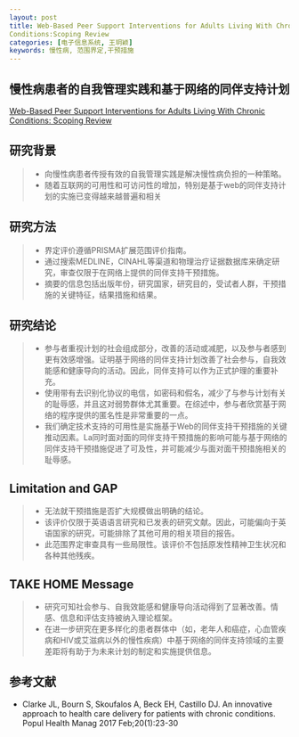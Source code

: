 ```yaml
---
layout: post
title: Web-Based Peer Support Interventions for Adults Living With Chronic
Conditions:Scoping Review   
categories: [电子信息系统, 王玥颖]
keywords: 慢性病, 范围界定,干预措施
---
```



## 慢性病患者的自我管理实践和基于网络的同伴支持计划

[Web-Based Peer Support Interventions for Adults Living With Chronic Conditions: Scoping Review](https://pubmed.ncbi.nlm.nih.gov/34032572/)


## 研究背景

>* 向慢性病患者传授有效的自我管理实践是解决慢性病负担的一种策略。
>* 随着互联网的可用性和可访问性的增加，特别是基于web的同伴支持计划的实施已变得越来越普遍和相关

## 研究方法
>* 界定评价遵循PRISMA扩展范围评价指南。
>* 通过搜索MEDLINE，CINAHL等渠道和物理治疗证据数据库来确定研究，审查仅限于在网络上提供的同伴支持干预措施。
>* 摘要的信息包括出版年份，研究国家，研究目的，受试者人群，干预措施的关键特征，结果措施和结果。

## 研究结论
>* 参与者重视计划的社会组成部分，改善的活动或减肥，以及参与者感到更有效感增强。证明基于网络的同伴支持计划改善了社会参与，自我效能感和健康导向的活动。因此，同伴支持可以作为正式护理的重要补充。
>* 使用带有去识别化协议的电信，如密码和假名，减少了与参与计划有关的耻辱感，并且这对弱势群体尤其重要。在综述中，参与者欣赏基于网络的程序提供的匿名性是非常重要的一点。
>* 我们确定技术支持的可用性是实施基于Web的同伴支持干预措施的关键推动因素。La同时面对面的同伴支持干预措施的影响可能与基于网络的同伴支持干预措施促进了可及性，并可能减少与面对面干预措施相关的耻辱感。

## Limitation and GAP
>* 无法就干预措施是否扩大规模做出明确的结论。
>* 该评价仅限于英语语言研究和已发表的研究文献。因此，可能偏向于英语国家的研究，可能排除了其他可用的相关项目的报告。
>* 此范围界定审查具有一些局限性。该评价不包括原发性精神卫生状况和各种其他残疾。

## TAKE HOME Message
>* 研究可知社会参与、自我效能感和健康导向活动得到了显著改善。情感、信息和评估支持被纳入理论框架。
>* 在进一步研究在更多样化的患者群体中（如，老年人和癌症，心血管疾病和HIV或艾滋病以外的慢性疾病）中基于网络的同伴支持领域的主要差距将有助于为未来计划的制定和实施提供信息。

## 参考文献

* Clarke JL, Bourn S, Skoufalos A, Beck EH, Castillo DJ. An innovative approach to health care delivery for patients with chronic conditions. Popul Health Manag 2017 Feb;20(1):23-30

　　

